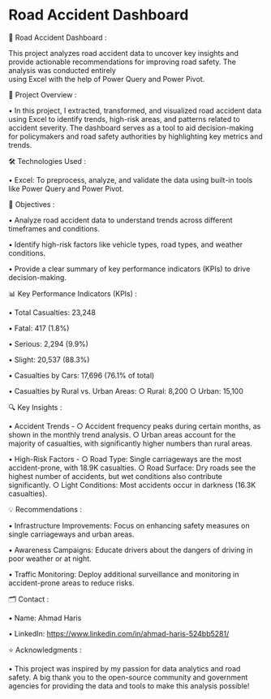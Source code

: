 
  # Road Accident Dashboard
 

🚗 Road Accident Dashboard : 

   This project analyzes road accident data to uncover key insights and provide actionable recommendations for improving road safety. The analysis was conducted entirely   
   using Excel with the help of Power Query and Power Pivot.
   

📌 Project Overview :

   • In this project, I extracted, transformed, and visualized road accident data using Excel to identify trends, high-risk areas, and patterns related to accident severity. 
     The dashboard serves as a tool to aid decision-making for policymakers and road safety authorities by highlighting key metrics and trends.
     

🛠 Technologies Used :

   • Excel: To preprocess, analyze, and validate the data using built-in tools like Power Query and Power Pivot.
   
   

🎯 Objectives :

   • Analyze road accident data to understand trends across different timeframes and conditions.
   
   • Identify high-risk factors like vehicle types, road types, and weather conditions.
   
   • Provide a clear summary of key performance indicators (KPIs) to drive decision-making.
   

📊 Key Performance Indicators (KPIs) :

   • Total Casualties: 23,248
   
   • Fatal: 417 (1.8%)
   
   • Serious: 2,294 (9.9%)
   
   • Slight: 20,537 (88.3%)
   
   • Casualties by Cars: 17,696 (76.1% of total)
   
   • Casualties by Rural vs. Urban Areas:
      ○ Rural: 8,200
      ○ Urban: 15,100
      

🔍 Key Insights :

   • Accident Trends -
      ○ Accident frequency peaks during certain months, as shown in the monthly trend analysis.
      ○ Urban areas account for the majority of casualties, with significantly higher numbers than rural areas.
      
   • High-Risk Factors -
      ○ Road Type: Single carriageways are the most accident-prone, with 18.9K casualties.
      ○ Road Surface: Dry roads see the highest number of accidents, but wet conditions also contribute significantly.
      ○ Light Conditions: Most accidents occur in darkness (16.3K casualties).
      

💡 Recommendations :

   • Infrastructure Improvements: Focus on enhancing safety measures on single carriageways and urban areas.

   • Awareness Campaigns: Educate drivers about the dangers of driving in poor weather or at night.

   • Traffic Monitoring: Deploy additional surveillance and monitoring in accident-prone areas to reduce risks.
   

🗂 Contact :

  • Name: Ahmad Haris

  • LinkedIn: https://www.linkedin.com/in/ahmad-haris-524bb5281/
  

⭐ Acknowledgments :

  • This project was inspired by my passion for  data analytics and road safety. A big thank you to the open-source community and government agencies for providing the data 
    and tools to make this analysis possible!   




